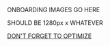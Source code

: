ONBOARDING IMAGES GO HERE  

SHOULD BE 1280px x WHATEVER  

[DON'T FORGET TO OPTIMIZE](https://imageoptim.com/mac)  
